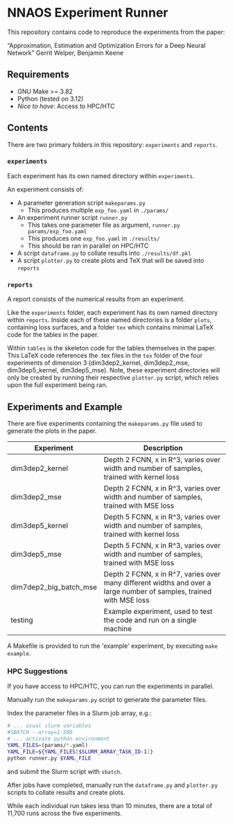 # NNAOS Experiment Runner

This repository contains code to reproduce the experiments from the paper:

“Approximation, Estimation and Optimization Errors for a Deep Neural Network”
Gerrit Welper, Benjamin Keene

## Requirements

- GNU Make >= 3.82
- Python (tested on 3.12)
- *Nice to have*: Access to HPC/HTC

## Contents

There are two primary folders in this repository:
`experiments` and `reports`.

### `experiments`

Each experiment has its own named directory within `experiments`.

An experiment consists of:

- A parameter generation script `makeparams.py`
    - This produces multiple `exp_foo.yaml` in `./params/`
- An experiment runner script `runner.py`
    - This takes one parameter file as argument, `runner.py params/exp_foo.yaml`
    - This produces one `exp_foo.yaml` in `./results/`
    - This should be ran in parallel on HPC/HTC
- A script `dataframe.py` to collate results into `./results/df.pkl`
- A script `plotter.py` to create plots and TeX that will be saved into `reports`

### `reports`

A report consists of the numerical results from an experiment.

Like the `experiments` folder, each experiment has its own named
directory within `reports`. Inside each of these named directories
is a folder `plots`, containing loss surfaces, and a folder `tex`
which contains minimal LaTeX code for the tables in the paper.

Within `tables` is the skeleton code for the tables themselves in the paper.
This LaTeX code references the .tex files in the `tex` folder of the four experiments
of dimension 3 (dim3dep2_kernel, dim3dep2_mse, dim3dep5_kernel, dim3dep5_mse).
Note, these experiment directories will only be created by running their
respective `plotter.py` script, which relies upon the full experiment being ran.

## Experiments and Example

There are five experiments containing the `makeparams.py` file used
to generate the plots in the paper.

| Experiment | Description |
|------------|-------------|
| dim3dep2_kernel    | Depth 2 FCNN, x in R^3, varies over width and number of samples, trained with kernel loss |
| dim3dep2_mse       | Depth 2 FCNN, x in R^3, varies over width and number of samples, trained with MSE loss |
| dim3dep5_kernel    | Depth 5 FCNN, x in R^3, varies over width and number of samples, trained with kernel loss |
| dim3dep5_mse       | Depth 5 FCNN, x in R^3, varies over width and number of samples, trained with MSE loss |
| dim7dep2_big_batch_mse | Depth 2 FCNN, x in R^7, varies over many different widths and over a large number of samples, trained with MSE loss |
| testing | Example experiment, used to test the code and run on a single machine |

A Makefile is provided to run the 'example' experiment, by executing `make example`.

### HPC Suggestions

If you have access to HPC/HTC, you can run the experiments in parallel.

Manually run the `makeparams.py` script to generate the parameter files.

Index the parameter files in a Slurm job array, e.g.:
```bash
# ... usual slurm variables
#SBATCH --array=1-500
# ... activate python environment
YAML_FILES=(params/*.yaml)
YAML_FILE=${YAML_FILES[$SLURM_ARRAY_TASK_ID-1]}
python runner.py $YAML_FILE
```
and submit the Slurm script with `sbatch`.

After jobs have completed, manually run the `dataframe.py` and `plotter.py` scripts to collate results and create plots.

While each individual run takes less than 10 minutes, there are a total of 11,700 runs across the five experiments.
